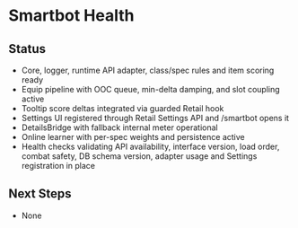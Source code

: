 # Smartbot Health

## Status
- Core, logger, runtime API adapter, class/spec rules and item scoring ready
- Equip pipeline with OOC queue, min-delta damping, and slot coupling active
- Tooltip score deltas integrated via guarded Retail hook
- Settings UI registered through Retail Settings API and /smartbot opens it
- DetailsBridge with fallback internal meter operational
- Online learner with per-spec weights and persistence active
- Health checks validating API availability, interface version, load order, combat safety, DB schema version, adapter usage and Settings registration in place

## Next Steps
- None
